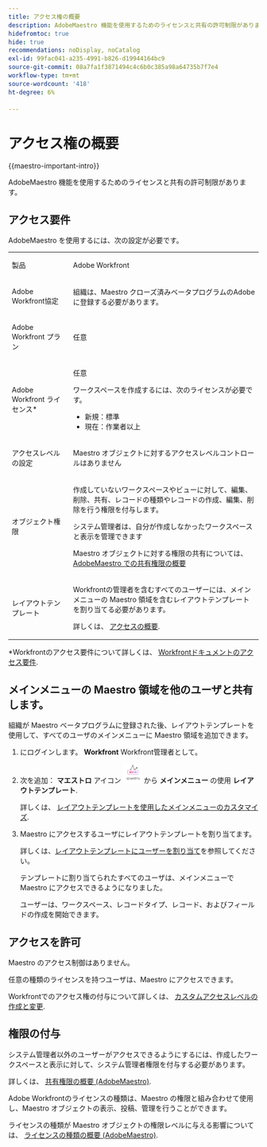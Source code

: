 ```yaml
---
title: アクセス権の概要
description: AdobeMaestro 機能を使用するためのライセンスと共有の許可制限があります。
hidefromtoc: true
hide: true
recommendations: noDisplay, noCatalog
exl-id: 99fac041-a235-4991-b826-d19944164bc9
source-git-commit: 08a7fa1f3871494c4c6b0c385a98a64735b7f7e4
workflow-type: tm+mt
source-wordcount: '418'
ht-degree: 6%

---
```


<!--update the metadata with real things when making this public; also update the description with something like this: Not all users in the organization have the same access and permissions to use Adobe Maestro. This article describes the levels of access that users could have to Adobe Maestro. -->
<!--update the title and the metadata title if Maestro is NOT its own product - because the title is too generic for it being a Workfront capability-->

# アクセス権の概要

{{maestro-important-intro}}

AdobeMaestro 機能を使用するためのライセンスと共有の許可制限があります。

## アクセス要件

AdobeMaestro を使用するには、次の設定が必要です。

<table style="table-layout:auto">
 <col>
 </col>
 <col>
 </col>
 <tbody>
    <tr>
<tr>
<td>
   <p> 製品</p> </td>
   <td>
   <p> Adobe Workfront</p> </td>
  </tr>  
 <td role="rowheader"><p>Adobe Workfront協定</p></td>
   <td>
<p>組織は、Maestro クローズ済みベータプログラムのAdobeに登録する必要があります。 </p>
   </td>
  </tr>
  <tr>
   <td role="rowheader"><p>Adobe Workfront プラン</p></td>
   <td>
<p>任意</p>
   </td>
  </tr>
  <tr>
   <td role="rowheader"><p>Adobe Workfront ライセンス*</p></td>
   <td>
   <p>任意</p>
   <p>ワークスペースを作成するには、次のライセンスが必要です。</p>
   <ul>
   <li>
   新規：標準
   </li>
   <li>
   現在：作業者以上
   </li>
   </ul>
  </td>
  </tr>
  <tr>
   <td role="rowheader"><p>アクセスレベルの設定</p></td>
   <td> <p>Maestro オブジェクトに対するアクセスレベルコントロールはありません</p>  
</td>
  </tr>
<tr>
   <td role="rowheader"><p>オブジェクト権限</p></td>
   <td>
   <p>作成していないワークスペースやビューに対して、編集、削除、共有、レコードの種類やレコードの作成、編集、削除を行う権限を付与します。</p>
    <p>システム管理者は、自分が作成しなかったワークスペースと表示を管理できます </p>
   <p>Maestro オブジェクトに対する権限の共有については、  
   <a href="../access/sharing-permissions-overview.md">AdobeMaestro での共有権限の概要</a> 
  </td>
  </tr>
<tr>
   <td role="rowheader"><p>レイアウトテンプレート</p></td>
   <td> <p>Workfrontの管理者を含むすべてのユーザーには、メインメニューの Maestro 領域を含むレイアウトテンプレートを割り当てる必要があります。 </p> <p>詳しくは、 <a href="/help/quicksilver/maestro/access/access-overview.md">アクセスの概要</a>. </p>  
</td>
  </tr>
 </tbody>
</table>

*Workfrontのアクセス要件について詳しくは、 [Workfrontドキュメントのアクセス要件](/help/quicksilver/administration-and-setup/add-users/access-levels-and-object-permissions/access-level-requirements-in-documentation.md).


## メインメニューの Maestro 領域を他のユーザと共有します。

<!--First, contact your account manager to obtain access to the current Maestro closed beta program.-->

組織が Maestro ベータプログラムに登録された後、レイアウトテンプレートを使用して、すべてのユーザのメインメニューに Maestro 領域を追加できます。

1. にログインします。 **Workfront** Workfront管理者として。

1. 次を追加： **マエストロ** アイコン ![](assets/maestro-icon.png) から **メインメニュー** の使用 **レイアウトテンプレート**.

   詳しくは、 [レイアウトテンプレートを使用したメインメニューのカスタマイズ](../../administration-and-setup/customize-workfront/use-layout-templates/customize-main-menu.md).

1. Maestro にアクセスするユーザにレイアウトテンプレートを割り当てます。

   詳しくは、[レイアウトテンプレートにユーザーを割り当て](../../administration-and-setup/customize-workfront/use-layout-templates/assign-users-to-layout-template.md)を参照してください。

   テンプレートに割り当てられたすべてのユーザは、メインメニューで Maestro にアクセスできるようになりました。

   ユーザーは、ワークスペース、レコードタイプ、レコード、およびフィールドの作成を開始できます。

## アクセスを許可

Maestro のアクセス制御はありません。

任意の種類のライセンスを持つユーザは、Maestro にアクセスできます。

Workfrontでのアクセス権の付与について詳しくは、 [カスタムアクセスレベルの作成と変更](/help/quicksilver/administration-and-setup/add-users/configure-and-grant-access/create-modify-access-levels.md).

## 権限の付与

システム管理者以外のユーザーがアクセスできるようにするには、作成したワークスペースと表示に対して、システム管理者権限を付与する必要があります。

詳しくは、 [共有権限の概要 (AdobeMaestro)](/help/quicksilver/maestro/access/sharing-permissions-overview.md).

Adobe Workfrontのライセンスの種類は、Maestro の権限と組み合わせて使用し、Maestro オブジェクトの表示、投稿、管理を行うことができます。

ライセンスの種類が Maestro オブジェクトの権限レベルに与える影響については、 [ライセンスの種類の概要 (AdobeMaestro)](/help/quicksilver/maestro/access/license-type-overview.md).


